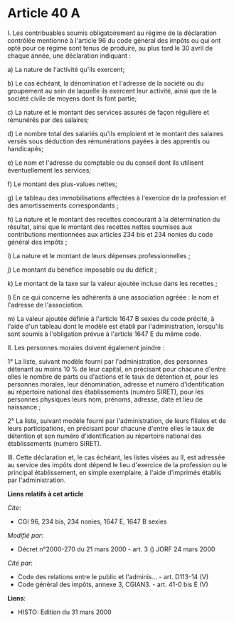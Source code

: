 # Article 40 A

I. Les contribuables soumis obligatoirement au régime de la déclaration contrôlée mentionné à l'article 96 du code général
des impôts ou qui ont opté pour ce régime sont tenus de produire, au plus tard le 30 avril de chaque année, une déclaration
indiquant :

a) La nature de l'activité qu'ils exercent;

b) Le cas échéant, la dénomination et l'adresse de la société ou du groupement au sein de laquelle ils exercent leur
activité, ainsi que de la société civile de moyens dont ils font partie;

c) La nature et le montant des services assurés de façon régulière et rémunérés par des salaires;

d) Le nombre total des salariés qu'ils emploient et le montant des salaires versés sous déduction des rémunérations payées à
des apprentis ou handicapés;

e) Le nom et l'adresse du comptable ou du conseil dont ils utilisent éventuellement les services;

f) Le montant des plus-values nettes;

g) Le tableau des immobilisations affectées à l'exercice de la profession et des amortissements correspondants ;

h) La nature et le montant des recettes concourant à la détermination du résultat, ainsi que le montant des recettes nettes
soumises aux contributions mentionnées aux articles 234 bis et 234 nonies du code général des impôts ;

i) La nature et le montant de leurs dépenses professionnelles ;

j) Le montant du bénéfice imposable ou du déficit ;

k) Le montant de la taxe sur la valeur ajoutée incluse dans les recettes ;

l) En ce qui concerne les adhérents à une association agréée : le nom et l'adresse de l'association.

m) La valeur ajoutée définie à l'article 1647 B sexies du code précité, à l'aide d'un tableau dont le modèle est établi par
l'administration, lorsqu'ils sont soumis à l'obligation prévue à l'article 1647 E du même code.

II. Les personnes morales doivent également joindre :

1° La liste, suivant modèle fourni par l'administration, des personnes détenant au moins 10 % de leur capital, en précisant
pour chacune d'entre elles le nombre de parts ou d'actions et le taux de détention et, pour les personnes morales, leur
dénomination, adresse et numéro d'identification au répertoire national des établissements (numéro SIRET), pour les personnes
physiques leurs nom, prénoms, adresse, date et lieu de naissance ;

2° La liste, suivant modèle fourni par l'administration, de leurs filiales et de leurs participations, en précisant pour
chacune d'entre elles le taux de détention et son numéro d'identification au répertoire national des établissements (numéro
SIRET).

III. Cette déclaration et, le cas échéant, les listes visées au II, est adressée au service des impôts dont dépend le lieu
d'exercice de la profession ou le principal établissement, en simple exemplaire, à l'aide d'imprimés établis par
l'administration.

**Liens relatifs à cet article**

_Cite_:

  - CGI 96, 234 bis, 234 nonies, 1647 E, 1647 B sexies

_Modifié par_:

  - Décret n°2000-270 du 21 mars 2000 - art. 3 () JORF 24 mars 2000

_Cité par_:

  - Code des relations entre le public et l'adminis... - art. D113-14 (V)
  - Code général des impôts, annexe 3, CGIAN3. - art. 41-0 bis E (V)

**Liens**:

  - HISTO: Edition du 31 mars 2000
